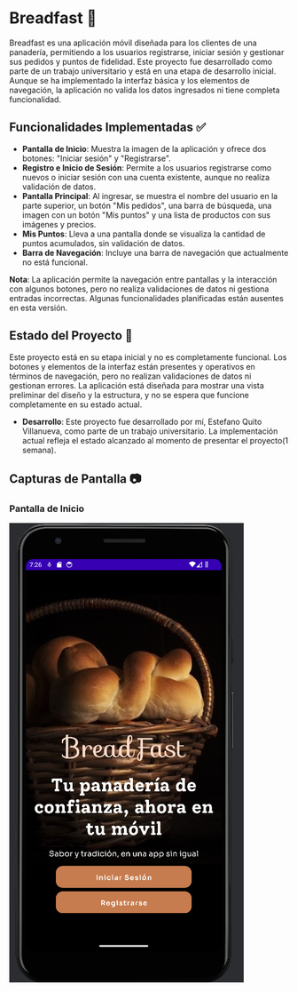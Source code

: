 # Breadfast :bread:

Breadfast es una aplicación móvil diseñada para los clientes de una panadería, permitiendo a los usuarios registrarse, iniciar sesión y gestionar sus pedidos y puntos de fidelidad. Este proyecto fue desarrollado como parte de un trabajo universitario y está en una etapa de desarrollo inicial. Aunque se ha implementado la interfaz básica y los elementos de navegación, la aplicación no valida los datos ingresados ni tiene completa funcionalidad.

## Funcionalidades Implementadas :white_check_mark:

- **Pantalla de Inicio**: Muestra la imagen de la aplicación y ofrece dos botones: "Iniciar sesión" y "Registrarse".
- **Registro e Inicio de Sesión**: Permite a los usuarios registrarse como nuevos o iniciar sesión con una cuenta existente, aunque no realiza validación de datos.
- **Pantalla Principal**: Al ingresar, se muestra el nombre del usuario en la parte superior, un botón "Mis pedidos", una barra de búsqueda, una imagen con un botón "Mis puntos" y una lista de productos con sus imágenes y precios.
- **Mis Puntos**: Lleva a una pantalla donde se visualiza la cantidad de puntos acumulados, sin validación de datos.
- **Barra de Navegación**: Incluye una barra de navegación que actualmente no está funcional.

**Nota**: La aplicación permite la navegación entre pantallas y la interacción con algunos botones, pero no realiza validaciones de datos ni gestiona entradas incorrectas. Algunas funcionalidades planificadas están ausentes en esta versión.

## Estado del Proyecto :construction:

Este proyecto está en su etapa inicial y no es completamente funcional. Los botones y elementos de la interfaz están presentes y operativos en términos de navegación, pero no realizan validaciones de datos ni gestionan errores. La aplicación está diseñada para mostrar una vista preliminar del diseño y la estructura, y no se espera que funcione completamente en su estado actual.

- **Desarrollo**: Este proyecto fue desarrollado por mí, Estefano Quito Villanueva, como parte de un trabajo universitario. La implementación actual refleja el estado alcanzado al momento de presentar el proyecto(1 semana).

## Capturas de Pantalla :camera:

### Pantalla de Inicio
![Pantalla de Inicio](assets/screenshots/Principal.png)


